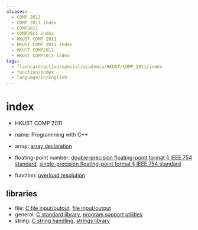```yaml
---
aliases:
  - COMP 2011
  - COMP 2011 index
  - COMP2011
  - COMP2011 index
  - HKUST COMP 2011
  - HKUST COMP 2011 index
  - HKUST COMP2011
  - HKUST COMP2011 index
tags:
  - flashcard/active/special/academia/HKUST/COMP_2011/index
  - function/index
  - language/in/English
---
```


# index

- HKUST COMP 2011
- name: Programming with C++

- array: [array declaration](../../../C++/array%20declaration.md)
- floating-point number: [double-precision floating-point format § IEEE 754 standard](../../../../general/double-precision%20floating-point%20format.md#IEEE%20754%20standard), [single-precision floating-point format § IEEE 754 standard](../../../../general/single-precision%20floating-point%20format.md#IEEE%20754%20standard)
- function: [overload resolution](../../../C++/overload%20resolution.md)

## libraries

- file: [C file input/output](../../../../general/C%20file%20input_output.md), [file input/output](../../../C/file%20input_output.md)
- general: [C standard library](../../../../general/C%20standard%20library.md), [program support utilities](../../../C/program%20support%20utilities.md)
- string: [C string handling](../../../../general/C%20string%20handling.md), [strings library](../../../C/strings%20library.md)
